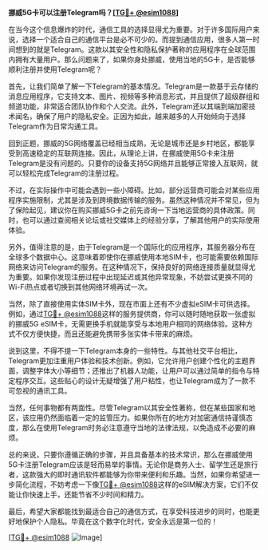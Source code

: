 **挪威5G卡可以注册Telegram吗？[[TG💪+ @esim1088](https://t.me/s/esim1088)]**

在当今这个信息爆炸的时代，通信工具的选择显得尤为重要。对于许多国际用户来说，选择一个适合自己的通信平台是必不可少的。而提到通信应用，很多人第一时间想到的就是Telegram。这款以其安全性和隐私保护著称的应用程序在全球范围内拥有大量用户。那么问题来了，如果你身处挪威，使用当地的5G卡，是否能够顺利注册并使用Telegram呢？

首先，让我们简单了解一下Telegram的基本情况。Telegram是一款基于云存储的消息应用程序，它支持文本、图片、视频等多种消息形式，并且提供了超级群组和频道功能，非常适合团队协作和个人交流。此外，Telegram还以其端到端加密技术闻名，确保了用户的隐私安全。正因为如此，越来越多的人开始倾向于选择Telegram作为日常沟通工具。

回到正题，挪威的5G网络覆盖已经相当成熟，无论是城市还是乡村地区，都能享受到高速稳定的互联网连接。因此，从理论上讲，在挪威使用5G卡来注册Telegram是没有问题的。只要你的设备支持5G网络并且能够正常接入互联网，就可以轻松完成Telegram的注册过程。

不过，在实际操作中可能会遇到一些小障碍。比如，部分运营商可能会对某些应用程序实施限制，尤其是涉及到跨境数据传输的服务。虽然这种情况并不常见，但为了保险起见，建议你在购买挪威5G卡之前先咨询一下当地运营商的具体政策。同时，也可以通过查阅相关论坛或社交媒体上的经验分享，了解其他用户的实际使用体验。

另外，值得注意的是，由于Telegram是一个国际化的应用程序，其服务器分布在全球多个数据中心。这意味着即使你在挪威使用本地SIM卡，也可能需要依赖国际网络来访问Telegram的服务。在这种情况下，保持良好的网络连接质量就显得尤为重要。如果你发现注册过程中出现延迟或其他异常现象，不妨尝试更换不同的Wi-Fi热点或者切换到其他网络环境再试一次。

当然，除了直接使用实体SIM卡外，现在市面上还有不少虚拟eSIM卡可供选择。例如，通过[TG💪+ @esim1088](https://t.me/s/esim1088)这样的服务提供商，你可以随时随地获取一张虚拟的挪威5G eSIM卡，无需更换手机就能享受与本地用户相同的网络体验。这种方式不仅方便快捷，而且还能避免携带多张实体卡带来的麻烦。

说到这里，不得不提一下Telegram本身的一些特性。与其他社交平台相比，Telegram更加注重用户体验和技术创新。例如，它允许用户创建个性化的主题界面，调整字体大小等细节；还推出了机器人功能，让用户可以通过简单的指令与特定程序交互。这些贴心的设计无疑增强了用户粘性，也让Telegram成为了一款不可忽视的通讯工具。

当然，任何事物都有两面性。尽管Telegram以其安全性著称，但在某些国家和地区，该应用仍然面临着一定的监管压力。如果你所在的地方对加密通信持谨慎态度，那么在使用Telegram时务必注意遵守当地的法律法规，以免造成不必要的麻烦。

总的来说，只要你遵循正确的步骤，并且具备基本的技术常识，那么在挪威使用5G卡注册Telegram应该是轻而易举的事情。无论你是商务人士、留学生还是旅行者，这款强大的即时通讯软件都能够为你带来便利和乐趣。当然，如果你希望进一步简化流程，不妨考虑一下像[TG💪+ @esim1088](https://t.me/s/esim1088)这样的eSIM解决方案，它们不仅能让你快速上手，还能节省不少时间和精力。

最后，希望大家都能找到最适合自己的通信方式，在享受科技进步的同时，也能更好地保护个人隐私。毕竟在这个数字化时代，安全永远是第一位的！

[[TG💪+ @esim1088](https://t.me/s/esim1088) ![Image](https://i.postimg.cc/4NQfJmqS/Snipaste-2025-05-13-00-14-12.png)]